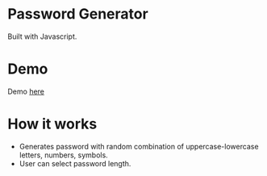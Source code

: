 # Password Generator

Built with Javascript.

# Demo

Demo [here](https://vibrant-kowalevski-53bbc3.netlify.app/)

# How it works

- Generates password with random combination of uppercase-lowercase letters, numbers, symbols.
- User can select password length.
